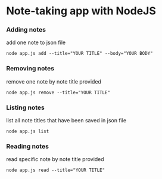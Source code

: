 # Note-taking app with NodeJS

### Adding notes
add one note to json file
```
node app.js add --title="YOUR TITLE" --body="YOUR BODY"
```

### Removing notes
remove one note by note title provided
```
node app.js remove --title="YOUR TITLE"
```

### Listing notes
list all note titles that have been saved in json file
```
node app.js list
```

### Reading notes
read specific note by note title provided
```
node app.js read --title="YOUR TITLE"
```
